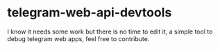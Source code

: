# telegram-web-api-devtools
I know it needs some work but there is no time to edit it, a simple tool to debug telegram web apps, feel free to contribute.
